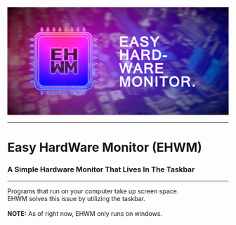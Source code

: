 <img src="https://raw.githubusercontent.com/Kwexy/EHWM/dev/graphics/AppBanner.jpg" width="1500">

---

# Easy HardWare Monitor (EHWM)
### A Simple Hardware Monitor That Lives In The Taskbar

---

Programs that run on your computer take up screen space.<br>
EHWM solves this issue by utilizing the taskbar.
<br><br>
**NOTE:** As of right now, EHWM only runs on windows.
